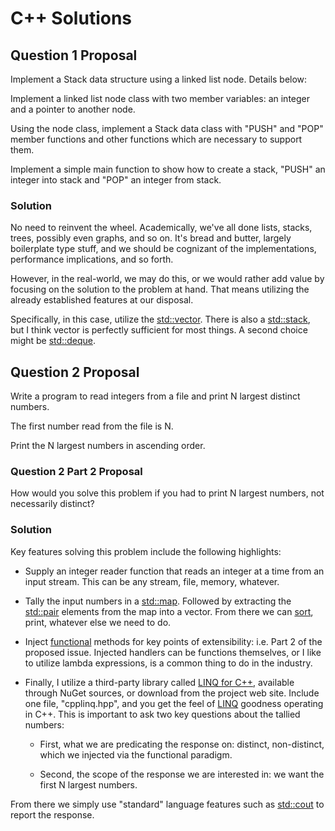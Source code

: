 # C++ Solutions

## Question 1 Proposal

Implement a Stack data structure using a linked list node. Details below:

Implement a linked list node class with two member variables: an integer and a pointer to another node.

Using the node class, implement a Stack data class with "PUSH" and "POP" member functions and other functions which are necessary to support them.

Implement a simple main function to show how to create a stack, "PUSH" an integer into stack and "POP" an integer from stack.

### Solution

No need to reinvent the wheel. Academically, we've all done lists, stacks, trees, possibly even graphs, and so on. It's bread and butter, largely boilerplate type stuff, and we should be cognizant of the implementations, performance implications, and so forth.

However, in the real-world, we may do this, or we would rather add value by focusing on the solution to the problem at hand. That means utilizing the already established features at our disposal.

Specifically, in this case, utilize the [std::vector](http://www.cplusplus.com/reference/vector/). There is also a [std::stack](http://www.cplusplus.com/reference/stack/), but I think vector is perfectly sufficient for most things. A second choice might be [std::deque](http://www.cplusplus.com/reference/deque/).

## Question 2 Proposal

Write a program to read integers from a file and print N largest distinct numbers.

The first number read from the file is N.

Print the N largest numbers in ascending order.

### Question 2 Part 2 Proposal
    
How would you solve this problem if you had to print N largest numbers, not necessarily distinct?

### Solution

Key features solving this problem include the following highlights:

* Supply an integer reader function that reads an integer at a time from an input stream. This can be any stream, file, memory, whatever.

* Tally the input numbers in a [std::map](http://www.cplusplus.com/reference/map/). Followed by extracting the [std::pair](http://www.cplusplus.com/reference/utility/pair/) elements from the map into a vector. From there we can [sort](http://en.cppreference.com/w/cpp/algorithm/sort), print, whatever else we need to do.

* Inject [functional](http://www.cplusplus.com/reference/functional/function/) methods for key points of extensibility: i.e. Part 2 of the proposed issue. Injected handlers can be functions themselves, or I like to utilize lambda expressions, is a common thing to do in the industry.

* Finally, I utilize a third-party library called [LINQ for C++](http://cpplinq.codeplex.com/), available through NuGet sources, or download from the project web site. Include one file, "cpplinq.hpp", and you get the feel of [LINQ](http://msdn.microsoft.com/en-us/library/bb397926.aspx) goodness operating in C++. This is important to ask two key questions about the tallied numbers:

  * First, what we are predicating the response on: distinct, non-distinct, which we injected via the functional paradigm.

  * Second, the scope of the response we are interested in: we want the first N largest numbers.

From there we simply use "standard" language features such as [std::cout](http://www.cplusplus.com/reference/iostream/cout/) to report the response.
